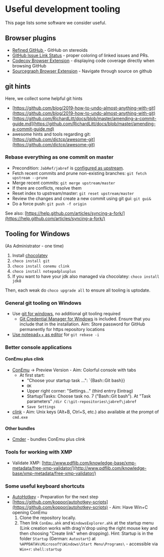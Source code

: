 # Useful development tooling

This page lists some software we consider useful.

## Browser plugins

* [Refined GitHub ](https://github.com/sindresorhus/refined-github)- GitHub on stereoids
* [GitHub Issue Link Status](https://github.com/fregante/github-issue-link-status) - proper coloring of linked issues and PRs.
* [Codecov Browser Extension](https://github.com/codecov/browser-extension) - displaying code coverage directly when browsing GitHub
* [Sourcegraph Browser Extension](https://docs.sourcegraph.com/integration/browser_extension) - Navigate through source on github

## git hints

Here, we collect some helpful git hints

* [https://github.com/blog/2019-how-to-undo-almost-anything-with-git](https://github.com/blog/2019-how-to-undo-almost-anything-with-git)
* [https://github.com/RichardLitt/docs/blob/master/amending-a-commit-guide.md](https://github.com/RichardLitt/docs/blob/master/amending-a-commit-guide.md)
* awesome hints and tools regarding git: [https://github.com/dictcp/awesome-git](https://github.com/dictcp/awesome-git)

### Rebase everything as one commit on master

* Precondition: `JabRef/jabref` is [configured as upstream](https://help.github.com/articles/configuring-a-remote-for-a-fork/).
* Fetch recent commits and prune non-existing branches: `git fetch upstream --prune`
* Merge recent commits: `git merge upstream/master`
* If there are conflicts, resolve them
* Reset index to upstream/master: `git reset upstream/master`
* Review the changes and create a new commit using git gui: `git gui&`
* Do a force push: `git push -f origin`

See also: [https://help.github.com/articles/syncing-a-fork/](https://help.github.com/articles/syncing-a-fork/)

## Tooling for Windows

\(As Administrator - one time\)

1. Install [chocolatey](https://chocolatey.org/)
2. `choco install git`
3. `choco install conemu clink`
4. `choco install notepadplusplus`
5. If you want to have your jdk also managed via chocolatey: `choco install jdk8`

Then, each weak do `choco upgrade all` to ensure all tooling is uptodate.

### General git tooling on Windows

* Use [git for windows](https://git-for-windows.github.io/), no additional git tooling required
  * [Git Credential Manager for Windows](https://github.com/Microsoft/Git-Credential-Manager-for-Windows) is included. Ensure that you include that in the installation. Aim: Store password for GitHub permanently for https repository locations
* [Use notepad++ as editor](http://stackoverflow.com/a/2486342/873282) for `git rebase -i`

### Better console applications

#### ConEmu plus clink

* [ConEmu](http://conemu.github.io/) -&gt; Preview Version  - Aim: Colorful console with tabs
  * At first start:
    * "Choose your startup task ...": \`{Bash::Git bash}}
    * `OK`
    * Upper right corner: "Settings..." \(third entrry Eintrag\)
    * Startup/Tasks: Choose task no. 7 \("Bash::Git bash"\). At "Task parameters" `/dir C:\git-repositories\jabref\jabref`
    * `Save Settings`
* [clink](http://mridgers.github.io/clink/) - Aim: Unix keys \(Alt+B, Ctrl+S, etc.\) also available at the prompt of `cmd.exe`

#### Other bundles

* [Cmder](http://cmder.net/) - bundles ConEmu plus clink

### Tools for working with XMP

* Validate XMP: [http://www.pdflib.com/knowledge-base/xmp-metadata/free-xmp-validator/](http://www.pdflib.com/knowledge-base/xmp-metadata/free-xmp-validator/)

### Some useful keyboard shortcuts

* [AutoHotkey](http://autohotkey.com/) - Preparation for the next step
* [https://github.com/koppor/autohotkey-scripts](https://github.com/koppor/autohotkey-scripts) - Aim: Have Win+C opening ConEmu
  1. Clone the repository locally.
  2. Then link `ConEmu.ahk` and `WindowsExplorer.ahk` at the startup menu \(Link creation works with drag'n'drop using the right mouse key and then choosing "Create link" when dropping\). Hint: Startup is in the folder `Startup` \(German: `Autostart`\) at `%APPDATA%\Microsoft\Windows\Start Menu\Programs\` - accessible via `Win+r`: `shell:startup`

